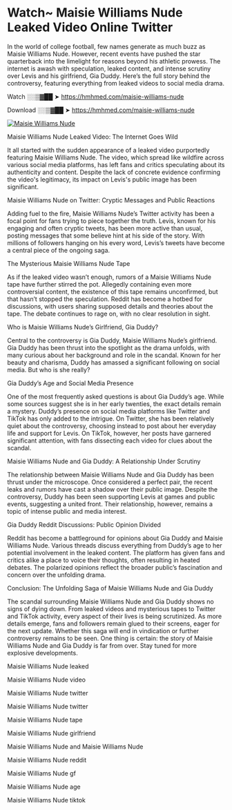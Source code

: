 # Watch~ Maisie Williams Nude Leaked Video Online Twitter

In the world of college football, few names generate as much buzz as Maisie Williams Nude. However, recent events have pushed the star quarterback into the limelight for reasons beyond his athletic prowess. The internet is awash with speculation, leaked content, and intense scrutiny over Levis and his girlfriend, Gia Duddy. Here’s the full story behind the controversy, featuring everything from leaked videos to social media drama.

Watch ░░▒▓██ ➤ https://hmhmed.com/maisie-williams-nude

Download ░░▒▓██ ➤ https://hmhmed.com/maisie-williams-nude

[![Maisie Williams Nude](https://i.imgur.com/dJHk4Zq.gif)](https://hmhmed.com/maisie-williams-nude)

Maisie Williams Nude Leaked Video: The Internet Goes Wild

It all started with the sudden appearance of a leaked video purportedly featuring Maisie Williams Nude. The video, which spread like wildfire across various social media platforms, has left fans and critics speculating about its authenticity and content. Despite the lack of concrete evidence confirming the video's legitimacy, its impact on Levis's public image has been significant.

Maisie Williams Nude on Twitter: Cryptic Messages and Public Reactions

Adding fuel to the fire, Maisie Williams Nude’s Twitter activity has been a focal point for fans trying to piece together the truth. Levis, known for his engaging and often cryptic tweets, has been more active than usual, posting messages that some believe hint at his side of the story. With millions of followers hanging on his every word, Levis’s tweets have become a central piece of the ongoing saga.

The Mysterious Maisie Williams Nude Tape

As if the leaked video wasn’t enough, rumors of a Maisie Williams Nude tape have further stirred the pot. Allegedly containing even more controversial content, the existence of this tape remains unconfirmed, but that hasn’t stopped the speculation. Reddit has become a hotbed for discussions, with users sharing supposed details and theories about the tape. The debate continues to rage on, with no clear resolution in sight.

Who is Maisie Williams Nude’s Girlfriend, Gia Duddy?

Central to the controversy is Gia Duddy, Maisie Williams Nude’s girlfriend. Gia Duddy has been thrust into the spotlight as the drama unfolds, with many curious about her background and role in the scandal. Known for her beauty and charisma, Duddy has amassed a significant following on social media. But who is she really?

Gia Duddy’s Age and Social Media Presence

One of the most frequently asked questions is about Gia Duddy’s age. While some sources suggest she is in her early twenties, the exact details remain a mystery. Duddy’s presence on social media platforms like Twitter and TikTok has only added to the intrigue. On Twitter, she has been relatively quiet about the controversy, choosing instead to post about her everyday life and support for Levis. On TikTok, however, her posts have garnered significant attention, with fans dissecting each video for clues about the scandal.

Maisie Williams Nude and Gia Duddy: A Relationship Under Scrutiny

The relationship between Maisie Williams Nude and Gia Duddy has been thrust under the microscope. Once considered a perfect pair, the recent leaks and rumors have cast a shadow over their public image. Despite the controversy, Duddy has been seen supporting Levis at games and public events, suggesting a united front. Their relationship, however, remains a topic of intense public and media interest.

Gia Duddy Reddit Discussions: Public Opinion Divided

Reddit has become a battleground for opinions about Gia Duddy and Maisie Williams Nude. Various threads discuss everything from Duddy’s age to her potential involvement in the leaked content. The platform has given fans and critics alike a place to voice their thoughts, often resulting in heated debates. The polarized opinions reflect the broader public’s fascination and concern over the unfolding drama.

Conclusion: The Unfolding Saga of Maisie Williams Nude and Gia Duddy

The scandal surrounding Maisie Williams Nude and Gia Duddy shows no signs of dying down. From leaked videos and mysterious tapes to Twitter and TikTok activity, every aspect of their lives is being scrutinized. As more details emerge, fans and followers remain glued to their screens, eager for the next update. Whether this saga will end in vindication or further controversy remains to be seen. One thing is certain: the story of Maisie Williams Nude and Gia Duddy is far from over. Stay tuned for more explosive developments.

Maisie Williams Nude leaked

Maisie Williams Nude video

Maisie Williams Nude twitter

Maisie Williams Nude twitter

Maisie Williams Nude tape

Maisie Williams Nude girlfriend

Maisie Williams Nude and Maisie Williams Nude

Maisie Williams Nude reddit

Maisie Williams Nude gf

Maisie Williams Nude age

Maisie Williams Nude tiktok